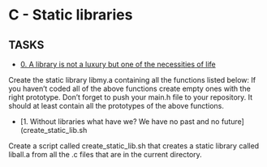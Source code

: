 # C - Static libraries

## TASKS

* [0. A library is not a luxury but one of the necessities of life](libmy.a)

Create the static library libmy.a containing all the functions listed below:
If you haven’t coded all of the above functions create empty ones with the right prototype.
Don’t forget to push your main.h file to your repository. It should at least contain all the prototypes of the above functions.

* [1. Without libraries what have we? We have no past and no future](create_static_lib.sh

Create a script called create_static_lib.sh that creates a static library called liball.a from all the .c files that are in the current directory.
